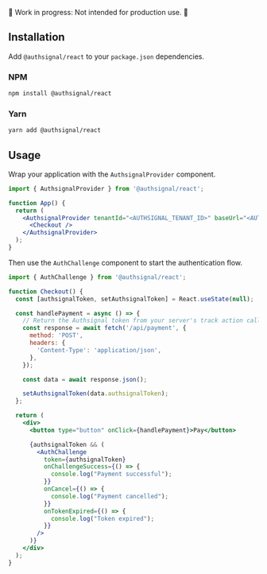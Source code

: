 🚧 Work in progress: Not intended for production use. 🚧 

## Installation
Add `@authsignal/react` to your `package.json` dependencies.

### NPM
```bash
npm install @authsignal/react
```

### Yarn
```bash
yarn add @authsignal/react
```

## Usage
Wrap your application with the `AuthsignalProvider` component.

```jsx
import { AuthsignalProvider } from '@authsignal/react';

function App() {
  return (
    <AuthsignalProvider tenantId="<AUTHSIGNAL_TENANT_ID>" baseUrl="<AUTHSIGNAL_BASE_URL>">
      <Checkout />
    </AuthsignalProvider>
  );
}
```

Then use the `AuthChallenge` component to start the authentication flow.

```jsx
import { AuthChallenge } from '@authsignal/react';

function Checkout() {
  const [authsignalToken, setAuthsignalToken] = React.useState(null);

  const handlePayment = async () => {
    // Return the Authsignal token from your server's track action call
    const response = await fetch('/api/payment', {
      method: 'POST',
      headers: {
        'Content-Type': 'application/json',
      },
    });

    const data = await response.json();

    setAuthsignalToken(data.authsignalToken);
  };

  return (
    <div>
      <button type="button" onClick={handlePayment}>Pay</button>

      {authsignalToken && (
        <AuthChallenge
          token={authsignalToken}
          onChallengeSuccess={() => {
            console.log("Payment successful");
          }}
          onCancel={() => {
            console.log("Payment cancelled");
          }}
          onTokenExpired={() => {
            console.log("Token expired");
          }}
        />
      )}
    </div>
  );
}
```